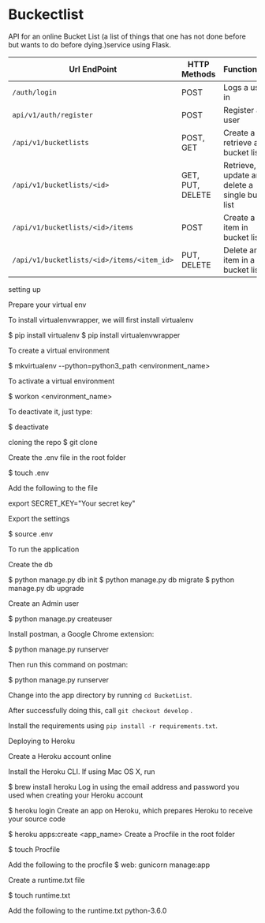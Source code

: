 # Buckectlist
API for an online Bucket List (a list of things that one has not done before but wants to do before dying.)service using Flask.



| Url EndPoint                               | HTTP Methods     | Functionality                                    | Requires Token |
|--------------------------------------------|------------------|--------------------------------------------------|----------------|
| `/auth/login`                              | POST             | Logs a user in                                   | No             |
| `api/v1/auth/register`                     | POST             | Register a user                                  | No             |
| `/api/v1/bucketlists`                      | POST, GET        | Create a retrieve all bucket lists               | Yes            |
| `/api/v1/bucketlists/<id>`                 | GET, PUT, DELETE | Retrieve, update and delete a single bucket list | Yes            |
| `/api/v1/bucketlists/<id>/items`           | POST             | Create a new item in bucket list                 | Yes            |
| `/api/v1/bucketlists/<id>/items/<item_id>` | PUT, DELETE      | Delete an item in a bucket list                  | Yes            |



setting up

Prepare your virtual env

To install virtualenvwrapper, we will first install virtualenv

  $ pip install virtualenv
  $ pip install virtualenvwrapper


  To create a virtual environment

  $ mkvirtualenv --python=python3_path <environment_name>


  To activate a virtual environment

  $ workon <environment_name>

  To deactivate it, just type:

  $ deactivate

  cloning the repo
  $ git clone
  
  Create the .env file in the root folder

  $ touch .env

  Add the following to the file

  export SECRET_KEY="Your secret key"

  Export the settings

  $ source .env

  To run the application

Create the db

  $ python manage.py db init
  $ python manage.py db migrate
  $ python manage.py db upgrade

  Create an Admin user

  $ python manage.py createuser

  Install postman, a Google Chrome extension:


  $ python manage.py runserver

  Then run this command on  postman:

  $ python manage.py runserver

Change into the app directory by running `cd BucketList`.

After successfully doing this, call `git checkout develop` .

Install the requirements using `pip install -r requirements.txt`.


Deploying to Heroku

Create a Heroku account online

Install the Heroku CLI. If using Mac OS X, run

  $ brew install heroku
Log in using the email address and password you used when creating your Heroku account

  $ heroku login
Create an app on Heroku, which prepares Heroku to receive your source code

  $ heroku apps:create <app_name>
Create a Procfile in the root folder

  $ touch Procfile

Add the following to the procfile
  $ web: gunicorn manage:app

Create a runtime.txt file

  $ touch runtime.txt

Add the following to the runtime.txt
  python-3.6.0

